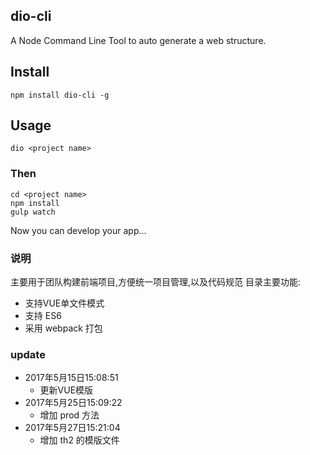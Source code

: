 
## dio-cli
A Node Command Line Tool to auto generate a web structure.

## Install

    npm install dio-cli -g

## Usage

    dio <project name>


### Then

    cd <project name>
    npm install
    gulp watch

Now you can develop your app...



### 说明 
主要用于团队构建前端项目,方便统一项目管理,以及代码规范
目录主要功能:
- 支持VUE单文件模式
- 支持 ES6 
- 采用 webpack 打包


### update

- 2017年5月15日15:08:51 
    - 更新VUE模版
- 2017年5月25日15:09:22 
    - 增加 prod 方法
- 2017年5月27日15:21:04
    - 增加 th2 的模版文件